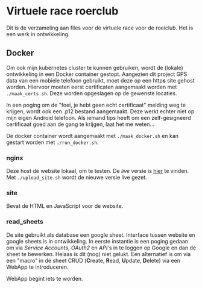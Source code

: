 # Virtuele race roerclub

Dit is de verzameling aan files voor de virtuele race voor de roeiclub. Het is een werk in ontwikkeling.

## Docker

Om ook mijn kubernetes cluster te kunnen gebruiken, wordt de (lokale) ontwikkeling in een Docker container gestopt. Aangezien dit project GPS data van een mobiele telefoon gebruikt, moet deze op een http**s** site gehost worden. Hiervoor moeten eerst certificaten aangemaakt worden met `./maak_certs.sh`. Deze worden opgeslagen op de gewenste locaties.

In een poging om de "foei, je hebt geen echt certificaat" melding weg te krijgen, wordt ook een .p12 bestand aangemaakt. Deze werkt echter niet op mijn eigen Android telefoon. Als iemand tips heeft om een zelf-gesigneerd certificaat goed aan de gang te krijgen, laat het me weten...

De docker container wordt aangemaakt met `./maak_docker.sh` en kan gestart worden met `./run_docker.sh`.

### nginx

Deze host de website lokaal, om te testen. De _live_ versie is [hier](https://clerx.info/banaan/) te vinden. Met `./upload_site.sh` wordt de nieuwe versie live gezet.

### site

Bevat de HTML en JavaScript voor de website.

### read_sheets

De site gebruikt als database een google sheet. Interface tussen website en google sheets is in ontwikkeling. In eerste instantie is een poging gedaan om via _Service Accounts_, _OAuth2_ en _API_'s in te loggen op Google en dan de sheet te bewerken. Helaas is dit (nog) niet gelukt. Een alternatief is om via een "macro" in de sheet CRUD (**C**reate, **R**ead, **U**pdate, **D**elete) via een WebApp te introduceren.

WebApp begint iets te worden. 
